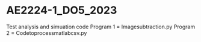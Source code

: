 # AE2224-1_DO5_2023
Test analysis and simuation code
Program 1 = Imagesubtraction.py
Program 2 = Codetoprocessmatlabcsv.py

